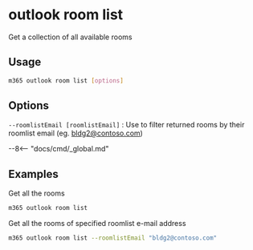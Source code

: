 # outlook room list

Get a collection of all available rooms

## Usage

```sh
m365 outlook room list [options]
```

## Options

`--roomlistEmail [roomlistEmail]`
: Use to filter returned rooms by their roomlist email (eg. bldg2@contoso.com)

--8<-- "docs/cmd/_global.md"

## Examples

Get all the rooms

```sh
m365 outlook room list
```

Get all the rooms of specified roomlist e-mail address

```sh
m365 outlook room list --roomlistEmail "bldg2@contoso.com"
```

